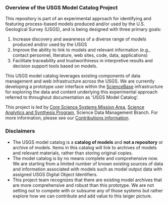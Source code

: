 ### Overview of the USGS Model Catalog Project
This repository is part of an experimental approach for identifying and featuring process-based models produced and/or used by the U.S. Geological Survey (USGS), and is being designed with three primary goals:

1. Increase discovery and awareness of a diverse range of models produced and/or used by the USGS
2. Improve the ability to link to models and relevant information (e.g., contact personnel, literature, web sites, code, data, applications) 
3. Facilitate traceability and trustworthiness in interpretive results and decision support tools based on models.

This USGS model catalog leverages existing components of data management and web infrastructure across the USGS. We are currently developing a prototype user interface within the [ScienceBase](http://sciencebase.gov/) infrastructure for exploring the data and content underlying this experimental approach referred to throughout documentation as 'USGS Model Catalog'. 

This project is led by [Core Science Systems Mission Area](https://www.usgs.gov/mission-areas/core-science-systems), [Science Analytics and Synthesis Program](https://www.usgs.gov/core-science-systems/science-analytics-and-synthesis/about), Science Data Management Branch. For more information, please see our [Contributions information](/contributions.md).


### Disclaimers
- The USGS model catalog is a __catalog of models__ and __not a repository__ or archive of models. Items in this catalog will link to archives of models and relevant materials, rather than storing original copies. 
- The model catalog is by no means complete and comprehensive now. We are starting from a limited number of known existing sources of data and information associated with models such as model output data with assigned USGS Digital Object Identifiers. 
- This project team recognizes that there are existing model archives that are more comprehensive and robust than this prototype. We are not setting out to compete with or subsume any of those systems but rather explore how we can contribute and add value to this  larger picture.

